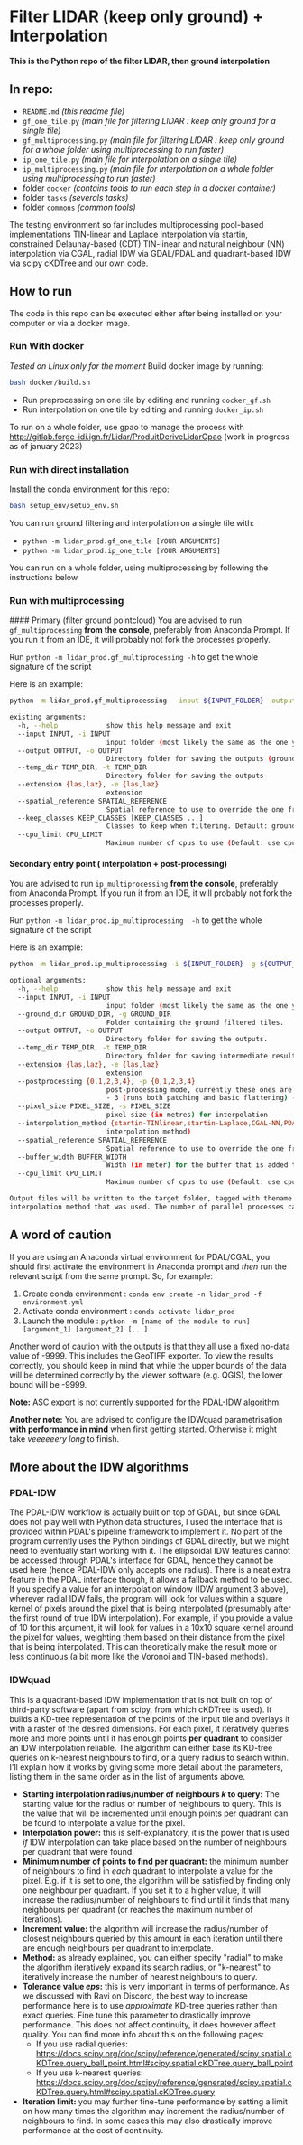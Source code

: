 # Filter LIDAR (keep only ground) + Interpolation

**This is the Python repo of the filter LIDAR, then ground interpolation**

## In repo:

* `README.md` _(this readme file)_
* `gf_one_tile.py` _(main file for filtering LIDAR : keep only ground for a single tile)_
* `gf_multiprocessing.py` _(main file for filtering LIDAR : keep only ground for a whole folder using multiprocessing to run faster)_
* `ip_one_tile.py` _(main file for interpolation on a single tile)_
* `ip_multiprocessing.py` _(main file for interpolation on a whole folder using multiprocessing to run faster)_
* folder `docker` _(contains tools to run each step in a docker container)_
* folder `tasks` _(severals tasks)_
* folder `commons` _(common tools)_

The testing environment so far includes multiprocessing pool-based implementations TIN-linear and Laplace interpolation via startin, constrained Delaunay-based (CDT) TIN-linear and natural neighbour (NN) interpolation via CGAL, radial IDW via GDAL/PDAL and quadrant-based IDW via scipy cKDTree and our own code.

## How to run

The code in this repo can be executed either after being installed on your computer or via a docker image.

### Run With docker
_Tested on Linux only for the moment_
Build docker image by running:

```bash
bash docker/build.sh
```

- Run preprocessing on one tile by editing and running `docker_gf.sh`
- Run interpolation on one tile by editing and running `docker_ip.sh`

To run on a whole folder, use gpao to manage the process with http://gitlab.forge-idi.ign.fr/Lidar/ProduitDeriveLidarGpao (work in progress as of january 2023)


### Run with direct installation
Install the conda environment for this repo:
```bash
bash setup_env/setup_env.sh
```
You can run ground filtering and interpolation on a single tile with:
* `python -m lidar_prod.gf_one_tile [YOUR ARGUMENTS]`
* `python -m lidar_prod.ip_one_tile [YOUR ARGUMENTS]`

You can run on a whole folder, using multiprocessing by following the instructions below

### Run with multiprocessing

#### Primary (filter ground pointcloud)
You are advised to run `gf_multiprocessing` **from the console**, preferably from Anaconda Prompt. If you run it from an IDE, it will probably not fork the processes properly.

Run `python -m lidar_prod.gf_multiprocessing -h` to get the whole signature of the script

Here is an example:
```bash
python -m lidar_prod.gf_multiprocessing  -input ${INPUT_FOLDER} -output ${OUTPUT_FOLDER}/ground -t ${OUTPUT_FOLDER}/_tmp --extension ${FORMAT}

existing arguments:
  -h, --help            show this help message and exit
  --input INPUT, -i INPUT
                        input folder (most likely the same as the one you used with PDAL folder 'data')
  --output OUTPUT, -o OUTPUT
                        Directory folder for saving the outputs (ground files with same root name as input files)
  --temp_dir TEMP_DIR, -t TEMP_DIR
                        Directory folder for saving the outputs
  --extension {las,laz}, -e {las,laz}
                        extension
  --spatial_reference SPATIAL_REFERENCE
                        Spatial reference to use to override the one from input las.
  --keep_classes KEEP_CLASSES [KEEP_CLASSES ...]
                        Classes to keep when filtering. Default: ground + virtual points. To provide a list, follow this example : '--keep_classes 2 66 291'
  --cpu_limit CPU_LIMIT
                        Maximum number of cpus to use (Default: use cpu_count - 1)

```

#### Secondary entry point ( interpolation + post-processing)

You are advised to run `ip_multiprocessing` **from the console**, preferably from Anaconda Prompt. If you run it from an IDE, it will probably not fork the processes properly.

Run `python -m lidar_prod.ip_multiprocessing  -h` to get the whole signature of the script

Here is an example:
```bash
python -m lidar_prod.ip_multiprocessing -i ${INPUT_FOLDER} -g ${OUTPUT_FOLDER}/ground -o ${OUTPUT_FOLDER}/dtm -t ${OUTPUT_FOLDER}/_tmp -e ${FORMAT} -p 0 -s 0.5

optional arguments:
  -h, --help            show this help message and exit
  --input INPUT, -i INPUT
                        input folder (most likely the same as the one you used with PDAL folder 'data')
  --ground_dir GROUND_DIR, -g GROUND_DIR
                        Folder containing the ground filtered tiles.
  --output OUTPUT, -o OUTPUT
                        Directory folder for saving the outputs.
  --temp_dir TEMP_DIR, -t TEMP_DIR
                        Directory folder for saving intermediate results
  --extension {las,laz}, -e {las,laz}
                        extension
  --postprocessing {0,1,2,3,4}, -p {0,1,2,3,4}
                        post-processing mode, currently these ones are available: - 0 (default, does not run post-processing) - 1 (runs missing pixel value patching only) - 2 (runs basic flattening only)
                        - 3 (runs both patching and basic flattening) - 4 (runs patching, basic flattening and hydro-flattening)
  --pixel_size PIXEL_SIZE, -s PIXEL_SIZE
                        pixel size (in metres) for interpolation
  --interpolation_method {startin-TINlinear,startin-Laplace,CGAL-NN,PDAL-IDW,IDWquad}, -m {startin-TINlinear,startin-Laplace,CGAL-NN,PDAL-IDW,IDWquad}
                        interpolation method)
  --spatial_reference SPATIAL_REFERENCE
                        Spatial reference to use to override the one from input las.
  --buffer_width BUFFER_WIDTH
                        Width (in meter) for the buffer that is added to the tile before interpolation (to prevent artefacts)
  --cpu_limit CPU_LIMIT
                        Maximum number of cpus to use (Default: use cpu_count - 1)

Output files will be written to the target folder, tagged with thename of the
interpolation method that was used. The number of parallel processes can be limited using the CPU_COUNT environment variable

```

## A word of caution

If you are using an Anaconda virtual environment for PDAL/CGAL, you should first activate the environment in Anaconda prompt and _then_ run the relevant script
from the same prompt. So, for example:
1. Create conda environment : `conda env create -n lidar_prod -f environment.yml`
2. Activate conda environment : `conda activate lidar_prod`
2. Launch the module : `python -m [name of the module to run] [argument_1] [argument_2] [...]`

Another word of caution with the outputs is that they all use a fixed no-data value of -9999. This includes the GeoTIFF exporter. To view the results correctly, you should keep in mind that while the upper bounds of the data will be determined correctly by the viewer software (e.g. QGIS), the lower bound will be -9999.

**Note:** ASC export is not currently supported for the PDAL-IDW algorithm.

**Another note:** You are advised to configure the IDWquad parametrisation **with performance in mind** when first getting started. Otherwise it might take _veeeeeery long_ to finish.

## More about the IDW algorithms

### PDAL-IDW
The PDAL-IDW workflow is actually built on top of GDAL, but since GDAL does not play well with Python data structures, I used the interface that is provided within PDAL's pipeline framework to implement it. No part of the program currently uses the Python bindings of GDAL directly, but we might need to eventually start working with it. The ellipsoidal IDW features cannot be accessed through PDAL's interface for GDAL, hence they cannot be used here (hence PDAL-IDW only accepts one radius). There is a neat extra feature in the PDAL interface though, it allows a fallback method to be used. If you specify a value for an interpolation window (IDW argument 3 above), wherever radial IDW fails, the program will look for values within a square kernel of pixels around the pixel that is being interpolated (presumably after the first round of true IDW interpolation). For example, if you provide a value of 10 for this argument, it will look for values in a 10x10 square kernel around the pixel for values, weighting them based on their distance from the pixel that is being interpolated. This can theoretically make the result more or less continuous (a bit more like the Voronoi and TIN-based methods).

### IDWquad
This is a quadrant-based IDW implementation that is not built on top of third-party software (apart from scipy, from which cKDTree is used). It builds a KD-tree representation of the points of the input tile and overlays it with a raster of the desired dimensions. For each pixel, it iteratively queries more and more points until it has enough points **per quadrant** to consider an IDW interpolation reliable. The algorithm can either base its KD-tree queries on k-nearest neighbours to find, or a query radius to search within.
I'll explain how it works by giving some more detail about the parameters, listing them in the same order as in the list of arguments above.

* **Starting interpolation radius/number of neighbours _k_ to query:** The starting value for the radius or number of neighbours to query. This is the value that will be incremented until enough points per quadrant can be found to interpolate a value for the pixel.
* **Interpolation power:** this is self-explanatory, it is the power that is used _if_ IDW interpolation can take place based on the number of neighbours per quadrant that were found.
* **Minimum number of points to find per quadrant:** the minimum number of neighbours to find in _each_ quadrant to interpolate a value for the pixel. E.g. if it is set to one, the algorithm will be satisfied by finding only one neighbour per quadrant. If you set it to a higher value, it will increase the radius/number of neighbours to find until it finds that many neighbours per quadrant (or reaches the maximum number of iterations).
* **Increment value:** the algorithm will increase the radius/number of closest neighbours queried by this amount in each iteration until there are enough neighbours per quadrant to interpolate.
* **Method:** as already explained, you can either specify "radial" to make the algorithm iteratively expand its search radius, or "k-nearest" to iteratively increase the number of nearest neighbours to query.
* **Tolerance value _eps_:** this is very important in terms of performance. As we discussed with Ravi on Discord, the best way to increase performance here is to use _approximate_ KD-tree queries rather than exact queries. Fine tune this parameter to drastically improve performance. This does not affect continuity, it does however affect quality. You can find more info about this on the following pages:
	* If you use radial queries: https://docs.scipy.org/doc/scipy/reference/generated/scipy.spatial.cKDTree.query_ball_point.html#scipy.spatial.cKDTree.query_ball_point
	* If you use k-nearest queries: https://docs.scipy.org/doc/scipy/reference/generated/scipy.spatial.cKDTree.query.html#scipy.spatial.cKDTree.query
* **Iteration limit:** you may further fine-tune performance by setting a limit on how many times the algorithm may increment the radius/number of neighbours to find. In some cases this may also drastically improve performance at the cost of continuity.
